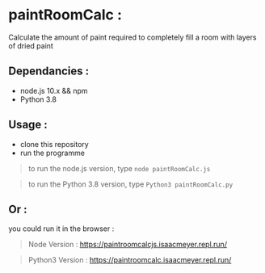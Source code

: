 # paintRoomCalc :
Calculate the amount of paint required to completely fill a room with layers of dried paint

## Dependancies :
* node.js 10.x && npm
* Python 3.8

## Usage :
* clone this repository
* run the programme

> to run the node.js version, type `node paintRoomCalc.js`

> to run the Python 3.8 version, type `Python3 paintRoomCalc.py`

## Or :
you could run it in the browser :
> Node Version : https://paintroomcalcjs.isaacmeyer.repl.run/

> Python3 Version : https://paintroomcalc.isaacmeyer.repl.run/


